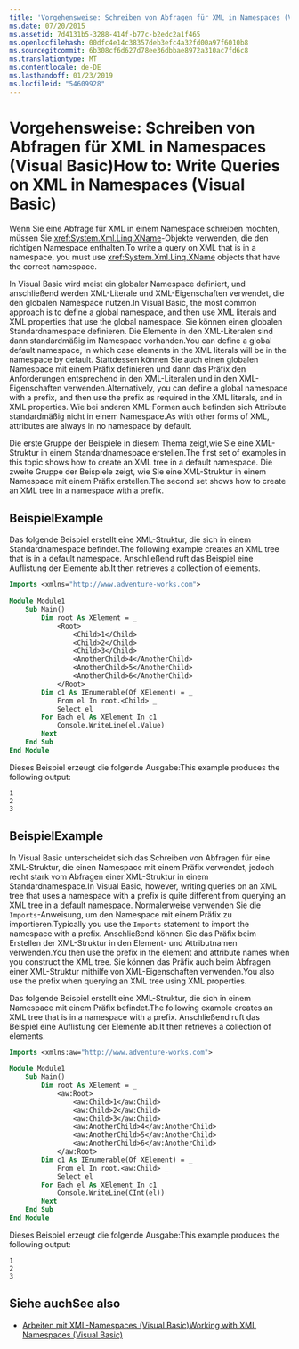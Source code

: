 ```yaml
---
title: 'Vorgehensweise: Schreiben von Abfragen für XML in Namespaces (Visual Basic)'
ms.date: 07/20/2015
ms.assetid: 7d4131b5-3288-414f-b77c-b2edc2a1f465
ms.openlocfilehash: 00dfc4e14c38357deb3efc4a32fd00a97f6010b8
ms.sourcegitcommit: 6b308cf6d627d78ee36dbbae8972a310ac7fd6c8
ms.translationtype: MT
ms.contentlocale: de-DE
ms.lasthandoff: 01/23/2019
ms.locfileid: "54609928"
---
```

# <a name="how-to-write-queries-on-xml-in-namespaces-visual-basic"></a><span data-ttu-id="6f958-102">Vorgehensweise: Schreiben von Abfragen für XML in Namespaces (Visual Basic)</span><span class="sxs-lookup"><span data-stu-id="6f958-102">How to: Write Queries on XML in Namespaces (Visual Basic)</span></span>
<span data-ttu-id="6f958-103">Wenn Sie eine Abfrage für XML in einem Namespace schreiben möchten, müssen Sie <xref:System.Xml.Linq.XName>-Objekte verwenden, die den richtigen Namespace enthalten.</span><span class="sxs-lookup"><span data-stu-id="6f958-103">To write a query on XML that is in a namespace, you must use <xref:System.Xml.Linq.XName> objects that have the correct namespace.</span></span>  
  
 <span data-ttu-id="6f958-104">In Visual Basic wird meist ein globaler Namespace definiert, und anschließend werden XML-Literale und XML-Eigenschaften verwendet, die den globalen Namespace nutzen.</span><span class="sxs-lookup"><span data-stu-id="6f958-104">In Visual Basic, the most common approach is to define a global namespace, and then use XML literals and XML properties that use the global namespace.</span></span> <span data-ttu-id="6f958-105">Sie können einen globalen Standardnamespace definieren. Die Elemente in den XML-Literalen sind dann standardmäßig im Namespace vorhanden.</span><span class="sxs-lookup"><span data-stu-id="6f958-105">You can define a global default namespace, in which case elements in the XML literals will be in the namespace by default.</span></span> <span data-ttu-id="6f958-106">Stattdessen können Sie auch einen globalen Namespace mit einem Präfix definieren und dann das Präfix den Anforderungen entsprechend in den XML-Literalen und in den XML-Eigenschaften verwenden.</span><span class="sxs-lookup"><span data-stu-id="6f958-106">Alternatively, you can define a global namespace with a prefix, and then use the prefix as required in the XML literals, and in XML properties.</span></span> <span data-ttu-id="6f958-107">Wie bei anderen XML-Formen auch befinden sich Attribute standardmäßig nicht in einem Namespace.</span><span class="sxs-lookup"><span data-stu-id="6f958-107">As with other forms of XML, attributes are always in no namespace by default.</span></span>  
  
 <span data-ttu-id="6f958-108">Die erste Gruppe der Beispiele in diesem Thema zeigt,wie Sie eine XML-Struktur in einem Standardnamespace erstellen.</span><span class="sxs-lookup"><span data-stu-id="6f958-108">The first set of examples in this topic shows how to create an XML tree in a default namespace.</span></span> <span data-ttu-id="6f958-109">Die zweite Gruppe der Beispiele zeigt, wie Sie eine XML-Struktur in einem Namespace mit einem Präfix erstellen.</span><span class="sxs-lookup"><span data-stu-id="6f958-109">The second set shows how to create an XML tree in a namespace with a prefix.</span></span>  
  
## <a name="example"></a><span data-ttu-id="6f958-110">Beispiel</span><span class="sxs-lookup"><span data-stu-id="6f958-110">Example</span></span>  
 <span data-ttu-id="6f958-111">Das folgende Beispiel erstellt eine XML-Struktur, die sich in einem Standardnamespace befindet.</span><span class="sxs-lookup"><span data-stu-id="6f958-111">The following example creates an XML tree that is in a default namespace.</span></span> <span data-ttu-id="6f958-112">Anschließend ruft das Beispiel eine Auflistung der Elemente ab.</span><span class="sxs-lookup"><span data-stu-id="6f958-112">It then retrieves a collection of elements.</span></span>  
  
```vb  
Imports <xmlns="http://www.adventure-works.com">  
  
Module Module1  
    Sub Main()  
        Dim root As XElement = _  
            <Root>  
                <Child>1</Child>  
                <Child>2</Child>  
                <Child>3</Child>  
                <AnotherChild>4</AnotherChild>  
                <AnotherChild>5</AnotherChild>  
                <AnotherChild>6</AnotherChild>  
            </Root>  
        Dim c1 As IEnumerable(Of XElement) = _  
            From el In root.<Child> _  
            Select el  
        For Each el As XElement In c1  
            Console.WriteLine(el.Value)  
        Next  
    End Sub  
End Module  
```  
  
 <span data-ttu-id="6f958-113">Dieses Beispiel erzeugt die folgende Ausgabe:</span><span class="sxs-lookup"><span data-stu-id="6f958-113">This example produces the following output:</span></span>  
  
```  
1  
2  
3  
```  
  
## <a name="example"></a><span data-ttu-id="6f958-114">Beispiel</span><span class="sxs-lookup"><span data-stu-id="6f958-114">Example</span></span>  
 <span data-ttu-id="6f958-115">In Visual Basic unterscheidet sich das Schreiben von Abfragen für eine XML-Struktur, die einen Namespace mit einem Präfix verwendet, jedoch recht stark vom Abfragen einer XML-Struktur in einem Standardnamespace.</span><span class="sxs-lookup"><span data-stu-id="6f958-115">In Visual Basic, however, writing queries on an XML tree that uses a namespace with a prefix is quite different from querying an XML tree in a default namespace.</span></span> <span data-ttu-id="6f958-116">Normalerweise verwenden Sie die `Imports`-Anweisung, um den Namespace mit einem Präfix zu importieren.</span><span class="sxs-lookup"><span data-stu-id="6f958-116">Typically you use the `Imports` statement to import the namespace with a prefix.</span></span> <span data-ttu-id="6f958-117">Anschließend können Sie das Präfix beim Erstellen der XML-Struktur in den Element- und Attributnamen verwenden.</span><span class="sxs-lookup"><span data-stu-id="6f958-117">You then use the prefix in the element and attribute names when you construct the XML tree.</span></span> <span data-ttu-id="6f958-118">Sie können das Präfix auch beim Abfragen einer XML-Struktur mithilfe von XML-Eigenschaften verwenden.</span><span class="sxs-lookup"><span data-stu-id="6f958-118">You also use the prefix when querying an XML tree using XML properties.</span></span>  
  
 <span data-ttu-id="6f958-119">Das folgende Beispiel erstellt eine XML-Struktur, die sich in einem Namespace mit einem Präfix befindet.</span><span class="sxs-lookup"><span data-stu-id="6f958-119">The following example creates an XML tree that is in a namespace with a prefix.</span></span> <span data-ttu-id="6f958-120">Anschließend ruft das Beispiel eine Auflistung der Elemente ab.</span><span class="sxs-lookup"><span data-stu-id="6f958-120">It then retrieves a collection of elements.</span></span>  
  
```vb  
Imports <xmlns:aw="http://www.adventure-works.com">  
  
Module Module1  
    Sub Main()  
        Dim root As XElement = _  
            <aw:Root>  
                <aw:Child>1</aw:Child>  
                <aw:Child>2</aw:Child>  
                <aw:Child>3</aw:Child>  
                <aw:AnotherChild>4</aw:AnotherChild>  
                <aw:AnotherChild>5</aw:AnotherChild>  
                <aw:AnotherChild>6</aw:AnotherChild>  
            </aw:Root>  
        Dim c1 As IEnumerable(Of XElement) = _  
            From el In root.<aw:Child> _  
            Select el  
        For Each el As XElement In c1  
            Console.WriteLine(CInt(el))  
        Next  
    End Sub  
End Module  
```  
  
 <span data-ttu-id="6f958-121">Dieses Beispiel erzeugt die folgende Ausgabe:</span><span class="sxs-lookup"><span data-stu-id="6f958-121">This example produces the following output:</span></span>  
  
```  
1  
2  
3  
```  
  
## <a name="see-also"></a><span data-ttu-id="6f958-122">Siehe auch</span><span class="sxs-lookup"><span data-stu-id="6f958-122">See also</span></span>
- [<span data-ttu-id="6f958-123">Arbeiten mit XML-Namespaces (Visual Basic)</span><span class="sxs-lookup"><span data-stu-id="6f958-123">Working with XML Namespaces (Visual Basic)</span></span>](../../../../visual-basic/programming-guide/concepts/linq/working-with-xml-namespaces.md)
